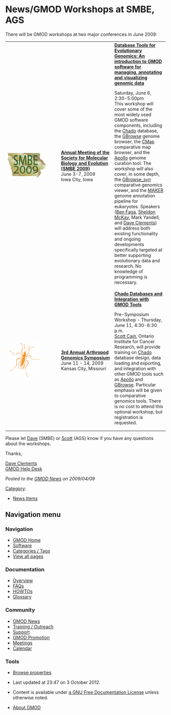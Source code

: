 



<span id="top"></span>




# <span dir="auto">News/GMOD Workshops at SMBE, AGS</span>









There will be GMOD workshops at two major conferences in June 2009:

<table>
<colgroup>
<col style="width: 33%" />
<col style="width: 33%" />
<col style="width: 33%" />
</colgroup>
<tbody>
<tr class="odd">
<td><a
href="http://ccg.biology.uiowa.edu/smbe/symposia.php?action=view&amp;sym_ID=27"
rel="nofollow" title="SMBE 2009"><img
src="https://raw.githubusercontent.com/GMOD/gmod.github.io/main/mediawiki/images/thumb/f/ff/SMBE2009Corn.png/120px-SMBE2009Corn.png"
srcset="https://raw.githubusercontent.com/GMOD/gmod.github.io/main/mediawiki/images/thumb/f/ff/SMBE2009Corn.png/180px-SMBE2009Corn.png 1.5x, https://raw.githubusercontent.com/GMOD/gmod.github.io/main/mediawiki/images/f/ff/SMBE2009Corn.png 2x"
width="120" height="78" alt="SMBE 2009" /></a></td>
<td><strong><a href="http://ccg.biology.uiowa.edu/smbe/"
class="external text" rel="nofollow">Annual Meeting of the Society for
Molecular Biology and Evolution (SMBE 2009)</a></strong><br />
June 3-7, 2009<br />
Iowa City, Iowa</td>
<td><strong><a
href="http://ccg.biology.uiowa.edu/smbe/symposia.php?action=view&amp;sym_ID=27"
class="external text" rel="nofollow">Database Tools for Evolutionary
Genomics: An introduction to GMOD software for managing, annotating and
visualizing genomic data</a></strong><br />
&#10;<p>Saturday, June 6, 2:30-5:00pm<br />
This workshop will cover some of the most widely used GMOD software
components, including the <a href="../Chado" class="mw-redirect"
title="Chado">Chado</a> database, the <a href="../GBrowse.1"
title="GBrowse">GBrowse</a> genome browser, the <a href="../CMap.1"
title="CMap">CMap</a> comparative map browser, and the <a
href="../Apollo.1" title="Apollo">Apollo</a> genome curation tool. The
workshop will also cover, in some depth, the <a href="../GBrowse_syn.1"
title="GBrowse syn">GBrowse_syn</a> comparative genomics viewer, and the
<a href="../MAKER.1" title="MAKER">MAKER</a> genome annotation pipeline
for eukaryotes. Speakers (<a href="../User%3AFaga" title="User%3AFaga">Ben
Faga</a>, <a href="../User%3AMckays" title="User%3AMckays">Sheldon
McKay</a>, Mark Yandell, and <a href="../User%3AClements"
title="User%3AClements">Dave Clements</a>) will address both existing
functionality and ongoing developments specifically targeted at better
supporting evolutionary data and research. No knowledge of programming
is necessary.</p></td>
</tr>
<tr class="even">
<td><a href="http://www.k-state.edu/agc/symp2009/seminar.html"
rel="nofollow" title="Arthropod Genomics Symposium"><img
src="https://raw.githubusercontent.com/GMOD/gmod.github.io/main/mediawiki/images/thumb/c/c1/AGSBug170.png/100px-AGSBug170.png"
srcset="https://raw.githubusercontent.com/GMOD/gmod.github.io/main/mediawiki/images/thumb/c/c1/AGSBug170.png/150px-AGSBug170.png 1.5x, https://raw.githubusercontent.com/GMOD/gmod.github.io/main/mediawiki/images/c/c1/AGSBug170.png 2x"
width="100" height="108" alt="Arthropod Genomics Symposium" /></a></td>
<td><strong><a href="http://www.k-state.edu/agc/symp2009/"
class="external text" rel="nofollow">3rd Annual Arthropod Genomics
Symposium</a></strong><br />
June 11 - 14, 2009<br />
Kansas City, Missouri</td>
<td><strong><a href="http://www.k-state.edu/agc/symp2009/seminar.html"
class="external text" rel="nofollow">Chado Databases and Integration
with GMOD Tools</a></strong><br />
&#10;<p>Pre-Symposium Workshop - Thursday, June 11, 4:30-6:30 p.m.<br />
<a href="../User%3AScott" title="User%3AScott">Scott Cain</a>, Ontario
Institute for Cancer Research, will provide training on <a
href="../Chado" class="mw-redirect" title="Chado">Chado</a> database
design, data loading and exporting, and integration with other GMOD
tools such as <a href="../Apollo.1" title="Apollo">Apollo</a> and <a
href="../GBrowse.1" title="GBrowse">GBrowse</a>. Particular emphasis
will be given to comparative genomics tools. There is no cost to attend
this optional workshop, but registration is requested.</p></td>
</tr>
</tbody>
</table>

Please let [Dave](../User%3AClements "User%3AClements") (SMBE) or
[Scott](../User%3AScott "User%3AScott") (AGS) know if you have any questions
about the workshops.

Thanks,

[Dave Clements](../User%3AClements "User%3AClements")  
[GMOD Help Desk](../GMOD_Help_Desk "GMOD Help Desk")

  



*Posted to the [GMOD News](../GMOD_News "GMOD News") on 2009/04/09*






[Category](../Special%3ACategories "Special%3ACategories"):

- [News Items](../Category%3ANews_Items "Category%3ANews Items")






## Navigation menu






### 



<a href="../Main_Page"
style="background-image: url(../../images/GMOD-cogs.png);"
title="Visit the main page"></a>


### Navigation



- <span id="n-GMOD-Home">[GMOD Home](../Main_Page)</span>
- <span id="n-Software">[Software](../GMOD_Components)</span>
- <span id="n-Categories-.2F-Tags">[Categories /
  Tags](../Categories)</span>
- <span id="n-View-all-pages">[View all
  pages](../Special:AllPages)</span>




### Documentation



- <span id="n-Overview">[Overview](../Overview)</span>
- <span id="n-FAQs">[FAQs](../Category%3AFAQ)</span>
- <span id="n-HOWTOs">[HOWTOs](../Category%3AHOWTO)</span>
- <span id="n-Glossary">[Glossary](../Glossary)</span>




### Community



- <span id="n-GMOD-News">[GMOD News](../GMOD_News)</span>
- <span id="n-Training-.2F-Outreach">[Training /
  Outreach](../Training_and_Outreach)</span>
- <span id="n-Support">[Support](../Support)</span>
- <span id="n-GMOD-Promotion">[GMOD Promotion](../GMOD_Promotion)</span>
- <span id="n-Meetings">[Meetings](../Meetings)</span>
- <span id="n-Calendar">[Calendar](../Calendar)</span>




### Tools

- <span id="t-smwbrowselink"><a href="../Special%3ABrowse/News-2FGMOD_Workshops_at_SMBE,_AGS"
  rel="smw-browse">Browse properties</a></span>



- <span id="footer-info-lastmod">Last updated at 23:47 on 3 October
  2012.</span>
<!-- - <span id="footer-info-viewcount">7,579 page views.</span> -->
- <span id="footer-info-copyright">Content is available under
  <a href="http://www.gnu.org/licenses/fdl-1.3.html" class="external"
  rel="nofollow">a GNU Free Documentation License</a> unless otherwise
  noted.</span>

<!-- -->

- <span id="footer-places-about">[About
  GMOD](../GMOD%3AAbout "GMOD%3AAbout")</span>

<!-- -->




